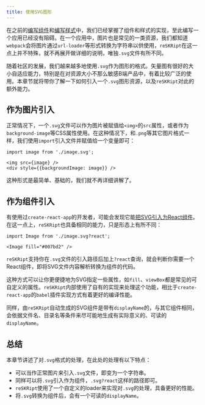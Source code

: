 ```yaml
---
title: 使用SVG图形
---
```


在之前的[编写组件](./component)和[编写样式](./style)中，我们已经掌握了组件和样式的实现，至此编写一个应用已经没有阻碍。在一个应用中，图片也是常见的一类资源，我们都知道`webpack`会将图片通过`url-loader`等形式转换为字符串以供使用，`reSKRipt`在这一点上并不特殊，就不再展开做详细的说明，唯独`.svg`文件有所不同。

随着社区的发展，我们越来越多地使用`.svg`作为图形的格式。矢量图有很好的大小自适应能力，特别是在对资源大小不那么敏感B端产品中，有着比较广泛的使用。本章节就将带你了解一下如何引入一个`.svg`图形资源，以及`reSKRipt`对此的额外能力。

## 作为图片引入

正常情况下，一个`.svg`文件可以作为图片被赋值给`<img>`的`src`属性，或者作为`background-image`等CSS属性使用。在这种情况下，和`.png`等其它图片格式一样，我们使用`import`引入文件并赋值给一个变量即可：

```tsx
import image from './image.svg';

<img src={image} />
<div style={{backgroundImage: image}} />
```

这种形式是最简单、基础的，我们就不再详细讲解了。

## 作为组件引入

有使用过`create-react-app`的开发者，可能会发现它能[把SVG引入为React组件](https://create-react-app.dev/docs/adding-images-fonts-and-files#adding-svgs)。在这一点上，`reSKRipt`也具备相同的能力，只是形态上有所不同：

```tsx
import Image from './image.svg?react';

<Image fill="#007bd2" />
```

`reSKRipt`支持你在`.svg`文件的引入路径后加上`?react`查询，就会判断你需要一个React组件，即将SVG文件内容解析转换为组件的代码。

这种方式可以让你更便捷地为SVG指定一些属性，如`fill`、`viewBox`都是常见的可自定义的属性。`reSKRipt`内部使用了自有的实现来处理这个功能，相比于`create-react-app`的`babel`插件实现方式有着更好的编译性能。

同样，由`reSKRipt`自动生成的SVG组件是带有`displayName`的，与其它组件相同，会依据文件名、目录名等条件来尽可能地生成有实际意义的、可读的`displayName`。

## 总结

本章节讲述了对`.svg`格式的处理，在此处的处理有以下特点：

- 可以当作正常图片来引入`.svg`文件，即变为一个字符串。
- 同样可以将`.svg`引入作为组件，`.svg?react`这样的路径即可。
- `reSKRipt`使用了一个自定义的loader来实现对`.svg`的处理，具备更好的性能。
- 将`.svg`转换为组件后，会有一个可读的`displayName`。
